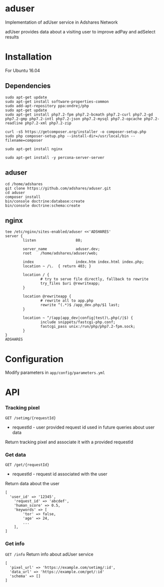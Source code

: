 # aduser

Implementation of adUser service in Adshares Network

adUser provides data about a visiting user to improve adPay and adSelect results

# Installation
For Ubuntu 16.04

## Dependencies
```
sudo apt-get update
sudo apt-get install software-properties-common
sudo add-apt-repository ppa:ondrej/php
sudo apt-get update
sudo apt-get install php7.2-fpm php7.2-bcmath php7.2-curl php7.2-gd php7.2-gmp php7.2-intl php7.2-json php7.2-mysql php7.2-opcache php7.2-readline php7.2-xml php7.2-zip

curl -sS https://getcomposer.org/installer -o composer-setup.php
sudo php composer-setup.php --install-dir=/usr/local/bin --filename=composer

sudo apt-get install nginx

sudo apt-get install -y percona-server-server
```

## aduser
```
cd /home/adshares
git clone https://github.com/adshares/aduser.git
cd aduser
composer install
bin/console doctrine:database:create
bin/console doctrine:schema:create
```

## nginx
```
tee /etc/nginx/sites-enabled/aduser <<'ADSHARES'
server {
        listen                  80;

        server_name             aduser.dev;
        root    /home/adshares/aduser/web;

        index                   index.htm index.html index.php;
        location ~ /\.  { return 403; }

        location / {
                # try to serve file directly, fallback to rewrite
                try_files $uri @rewriteapp;
        }

        location @rewriteapp {
                # rewrite all to app.php
                rewrite ^(.*)$ /app_dev.php/$1 last;
        }

        location ~ ^/(app|app_dev|config|test)\.php(/|$) {
                include snippets/fastcgi-php.conf;
                fastcgi_pass unix:/run/php/php7.2-fpm.sock;
        }
}
ADSHARES
```

# Configuration
Modify parameters in `app/config/parameters.yml`

# API
### Tracking pixel
`GET /setimg/{requestId}`
* requestId - user provided request id used in future queries about user data

Return tracking pixel and associate it with a provided requestId

### Get data
`GET /get/{requestId}`
* requestId - request id associated with the user 

Return data about the user
```
[
  'user_id' => '12345',
    'request_id' => 'abcdef',
    'human_score' => 0.5,
    'keywords' => [
        'tor' => false, 
        'age' => 24,
        ...
    ],
]
```

### Get info
`GET /info`
Return info about adUser service 

```
[
  'pixel_url' => 'https://example.com/setimg/:id',
  'data_url' => 'https://example.com/get/:id'
  'schema' => []
]
